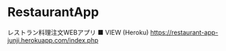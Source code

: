 # RestaurantApp
レストラン料理注文WEBアプリ
■ VIEW (Heroku)
https://restaurant-app-junji.herokuapp.com/index.php
















